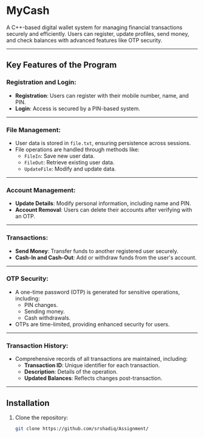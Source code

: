 # MyCash

A C++-based digital wallet system for managing financial transactions securely and efficiently. Users can register, update profiles, send money, and check balances with advanced features like OTP security.

---

## Key Features of the Program

### Registration and Login:
- **Registration**: Users can register with their mobile number, name, and PIN.
- **Login**: Access is secured by a PIN-based system.

---

### File Management:
- User data is stored in `file.txt`, ensuring persistence across sessions.
- File operations are handled through methods like:
  - `FileIn`: Save new user data.
  - `FileOut`: Retrieve existing user data.
  - `UpdateFile`: Modify and update data.

---

### Account Management:
- **Update Details**: Modify personal information, including name and PIN.
- **Account Removal**: Users can delete their accounts after verifying with an OTP.

---

### Transactions:
- **Send Money**: Transfer funds to another registered user securely.
- **Cash-In and Cash-Out**: Add or withdraw funds from the user's account.

---

### OTP Security:
- A one-time password (OTP) is generated for sensitive operations, including:
  - PIN changes.
  - Sending money.
  - Cash withdrawals.
- OTPs are time-limited, providing enhanced security for users.

---

### Transaction History:
- Comprehensive records of all transactions are maintained, including:
  - **Transaction ID**: Unique identifier for each transaction.
  - **Description**: Details of the operation.
  - **Updated Balances**: Reflects changes post-transaction.

---

## Installation

1. Clone the repository:
   ```bash
   git clone https://github.com/srshadiq/Assignment/
